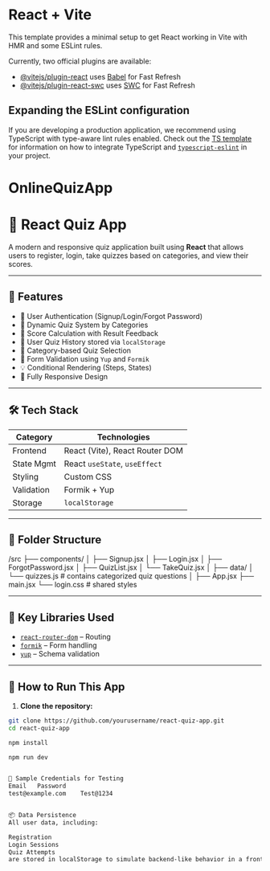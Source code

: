 # React + Vite

This template provides a minimal setup to get React working in Vite with HMR and some ESLint rules.

Currently, two official plugins are available:

- [@vitejs/plugin-react](https://github.com/vitejs/vite-plugin-react/blob/main/packages/plugin-react) uses [Babel](https://babeljs.io/) for Fast Refresh
- [@vitejs/plugin-react-swc](https://github.com/vitejs/vite-plugin-react/blob/main/packages/plugin-react-swc) uses [SWC](https://swc.rs/) for Fast Refresh

## Expanding the ESLint configuration

If you are developing a production application, we recommend using TypeScript with type-aware lint rules enabled. Check out the [TS template](https://github.com/vitejs/vite/tree/main/packages/create-vite/template-react-ts) for information on how to integrate TypeScript and [`typescript-eslint`](https://typescript-eslint.io) in your project.
# OnlineQuizApp

# 🧠 React Quiz App

A modern and responsive quiz application built using **React** that allows users to register, login, take quizzes based on categories, and view their scores.

---

## 🚀 Features

- 👤 User Authentication (Signup/Login/Forgot Password)
- 📝 Dynamic Quiz System by Categories
- 🧠 Score Calculation with Result Feedback
- 💾 User Quiz History stored via `localStorage`
- 📂 Category-based Quiz Selection
- 🔐 Form Validation using `Yup` and `Formik`
- 💡 Conditional Rendering (Steps, States)
- 📱 Fully Responsive Design

---

## 🛠️ Tech Stack

| Category     | Technologies                     |
|--------------|----------------------------------|
| Frontend     | React (Vite), React Router DOM   |
| State Mgmt   | React `useState`, `useEffect`    |
| Styling      | Custom CSS                       |
| Validation   | Formik + Yup                     |
| Storage      | `localStorage`                   |

---

## 📁 Folder Structure
/src
├── components/
│ ├── Signup.jsx
│ ├── Login.jsx
│ ├── ForgotPassword.jsx
│ ├── QuizList.jsx
│ └── TakeQuiz.jsx
│
├── data/
│ └── quizzes.js # contains categorized quiz questions
│
├── App.jsx
├── main.jsx
└── login.css # shared styles



---

## 🧩 Key Libraries Used

- [`react-router-dom`](https://reactrouter.com/) – Routing
- [`formik`](https://formik.org/) – Form handling
- [`yup`](https://github.com/jquense/yup) – Schema validation

---

## 🧪 How to Run This App

1. **Clone the repository:**

```bash
git clone https://github.com/yourusername/react-quiz-app.git
cd react-quiz-app

npm install

npm run dev


📝 Sample Credentials for Testing
Email	Password
test@example.com	Test@1234


📦 Data Persistence
All user data, including:

Registration
Login Sessions
Quiz Attempts
are stored in localStorage to simulate backend-like behavior in a frontend-only project.

